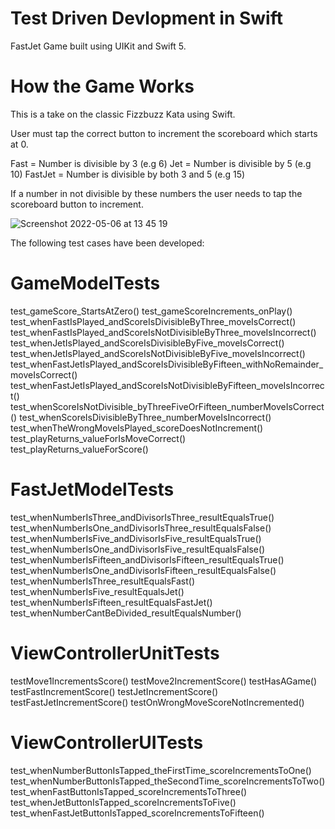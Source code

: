 # Test Driven Devlopment in Swift

FastJet Game built using UIKit and Swift 5.


# How the Game Works
This is a take on the classic Fizzbuzz Kata using Swift.

User must tap the correct button to increment the scoreboard which starts at 0.

Fast = Number is divisible by 3 (e.g 6)
Jet = Number is divisible by 5 (e.g 10)
FastJet = Number is divisible by both 3 and 5 (e.g 15)

If a number in not divisible by these numbers the user needs to tap the scoreboard button to increment.

![Screenshot 2022-05-06 at 13 45 19](https://user-images.githubusercontent.com/82660495/167133884-39db2c8c-7e96-4e3b-8a7a-57536c1febff.png)

The following test cases have been developed:

# GameModelTests
test_gameScore_StartsAtZero()
test_gameScoreIncrements_onPlay()
test_whenFastIsPlayed_andScoreIsDivisibleByThree_moveIsCorrect()
test_whenFastIsPlayed_andScoreIsNotDivisibleByThree_moveIsIncorrect()
test_whenJetIsPlayed_andScoreIsDivisibleByFive_moveIsCorrect()
test_whenJetIsPlayed_andScoreIsNotDivisibleByFive_moveIsIncorrect()
test_whenFastJetIsPlayed_andScoreIsDivisibleByFifteen_withNoRemainder_moveIsCorrect()
test_whenFastJetIsPlayed_andScoreIsNotDivisibleByFifteen_moveIsIncorrect()
test_whenScoreIsNotDivisible_byThreeFiveOrFifteen_numberMoveIsCorrect()
test_whenScoreIsDivisibleByThree_numberMoveIsIncorrect()
test_whenTheWrongMoveIsPlayed_scoreDoesNotIncrement()
test_playReturns_valueForIsMoveCorrect()
test_playReturns_valueForScore()

# FastJetModelTests
test_whenNumberIsThree_andDivisorIsThree_resultEqualsTrue()
test_whenNumberIsOne_andDivisorIsThree_resultEqualsFalse()
test_whenNumberIsFive_andDivisorIsFive_resultEqualsTrue()
test_whenNumberIsOne_andDivisorIsFive_resultEqualsFalse()
test_whenNumberIsFifteen_andDivisorIsFifteen_resultEqualsTrue()
test_whenNumberIsOne_andDivisorIsFifteen_resultEqualsFalse()
test_whenNumberIsThree_resultEqualsFast()
test_whenNumberIsFive_resultEqualsJet()
test_whenNumberIsFifteen_resultEqualsFastJet()
test_whenNumberCantBeDivided_resultEqualsNumber()

# ViewControllerUnitTests
testMove1IncrementsScore()
testMove2IncrementScore()
testHasAGame()
testFastIncrementScore()
testJetIncrementScore()
testFastJetIncrementScore()
testOnWrongMoveScoreNotIncremented()

# ViewControllerUITests
test_whenNumberButtonIsTapped_theFirstTime_scoreIncrementsToOne()
test_whenNumberButtonIsTapped_theSecondTime_scoreIncrementsToTwo()
test_whenFastButtonIsTapped_scoreIncrementsToThree()
test_whenJetButtonIsTapped_scoreIncrementsToFive()
test_whenFastJetButtonIsTapped_scoreIncrementsToFifteen()
